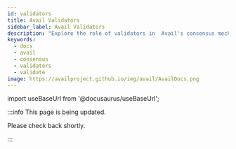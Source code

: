 ```yaml
---
id: validators
title: Avail Validators
sidebar_label: Avail Validators
description: "Explore the role of validators in  Avail's consensus mechanism."
keywords:
  - docs
  - avail
  - consensus
  - validators
  - validate
image: https://availproject.github.io/img/avail/AvailDocs.png
---
```

import useBaseUrl from '@docusaurus/useBaseUrl';

:::info This page is being updated.

Please check back shortly.

:::
